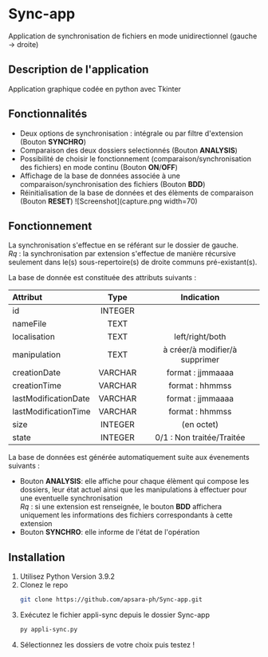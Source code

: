 # Sync-app
Application de synchronisation de fichiers en mode unidirectionnel (gauche -> droite)
## Description de l'application
Application graphique codée en python avec Tkinter 
## Fonctionnalités
- Deux options de synchronisation : intégrale ou par filtre d'extension (Bouton __SYNCHRO__)
- Comparaison des deux dossiers selectionnés (Bouton __ANALYSIS__)
- Possibilité de choisir le fonctionnement (comparaison/synchronisation des fichiers) en mode continu (Bouton __ON__/__OFF__)
- Affichage de la base de données associée à une comparaison/synchronisation des fichiers (Bouton __BDD__)
- Réinitialisation de la base de données et des élèments de comparaison (Bouton __RESET__)
![Screenshot](capture.png width=70)
## Fonctionnement
La synchronisation s'effectue en se référant sur le dossier de gauche.  
*Rq* : la synchronisation par extension s'effectue de manière récursive seulement dans le(s) sous-repertoire(s) de droite communs pré-existant(s).  

La base de donnée est constituée des attributs suivants :

| Attribut            | Type          | Indication                     |
| :------------------ | :------------:| :-----------------------------:|
| id                  | INTEGER       |                                |
| nameFile            | TEXT          |                                |
| localisation        | TEXT          | left/right/both                | 
| manipulation        | TEXT          | à créer/à modifier/à supprimer |
| creationDate        | VARCHAR       | format : jjmmaaaa              |
| creationTime        | VARCHAR       | format : hhmmss                | 
| lastModificationDate| VARCHAR       | format : jjmmaaaa              |
| lastModificationTime| VARCHAR       | format : hhmmss                |
| size                | INTEGER       | (en octet)                     | 
| state               | INTEGER       | 0/1 : Non traitée/Traitée      | 


La base de données est générée automatiquement suite aux évenements suivants :
* Bouton __ANALYSIS__: elle affiche pour chaque élèment qui compose les dossiers, leur état actuel ainsi que les manipulations à effectuer pour une eventuelle synchronisation  
*Rq* : si une extension est renseignée, le bouton __BDD__ affichera uniquement les informations des fichiers correspondants à cette extension
* Bouton __SYNCHRO__: elle informe de l'état de l'opération

## Installation
1. Utilisez Python Version 3.9.2
2. Clonez le repo
   ```sh
   git clone https://github.com/apsara-ph/Sync-app.git
   ```
3. Exécutez le fichier appli-sync depuis le dossier Sync-app
   ```sh
   py appli-sync.py
   ```
4. Sélectionnez les dossiers de votre choix puis testez !

